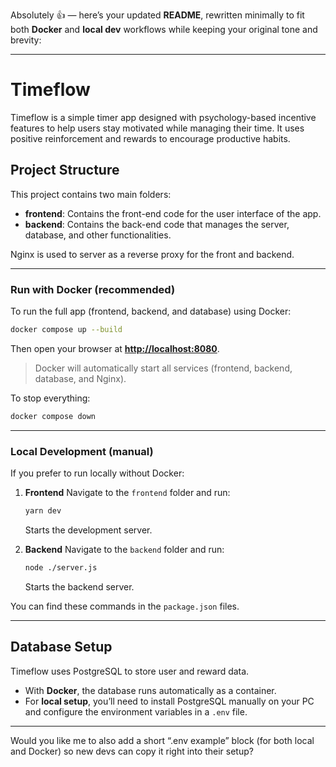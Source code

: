 Absolutely 👍 — here’s your updated **README**, rewritten minimally to fit both **Docker** and **local dev** workflows while keeping your original tone and brevity:

---

# Timeflow

Timeflow is a simple timer app designed with psychology-based incentive features to help users stay motivated while managing their time. It uses positive reinforcement and rewards to encourage productive habits.

## Project Structure

This project contains two main folders:

* **frontend**: Contains the front-end code for the user interface of the app.
* **backend**: Contains the back-end code that manages the server, database, and other functionalities.

Nginx is used to server as a reverse proxy for the front and backend.

---

### Run with Docker (recommended)

To run the full app (frontend, backend, and database) using Docker:

```bash
docker compose up --build
```

Then open your browser at **[http://localhost:8080](http://localhost:8080)**.

> Docker will automatically start all services (frontend, backend, database, and Nginx).

To stop everything:

```bash
docker compose down
```

---

### Local Development (manual)

If you prefer to run locally without Docker:

1. **Frontend**
   Navigate to the `frontend` folder and run:

   ```bash
   yarn dev
   ```

   Starts the development server.

2. **Backend**
   Navigate to the `backend` folder and run:

   ```bash
   node ./server.js
   ```

   Starts the backend server.

You can find these commands in the `package.json` files.

---

## Database Setup

Timeflow uses PostgreSQL to store user and reward data.

* With **Docker**, the database runs automatically as a container.
* For **local setup**, you’ll need to install PostgreSQL manually on your PC and configure the environment variables in a `.env` file.

---

Would you like me to also add a short “.env example” block (for both local and Docker) so new devs can copy it right into their setup?
